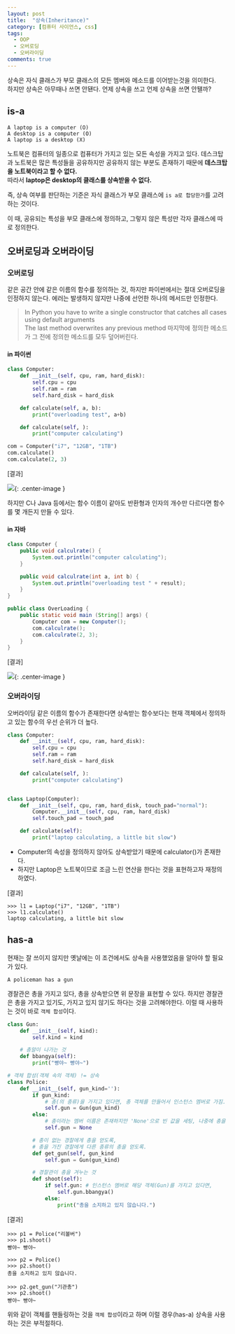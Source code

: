 ```yaml
---
layout: post
title:  "상속(Inheritance)"
category: [컴퓨터 사이언스, css]
tags:
  - OOP
  - 오버로딩
  - 오버라이딩
comments: true
---
```


상속은 자식 클래스가 부모 클래스의 모든 멤버와 메소드를 이어받는것을 의미한다. <br>
하지만 상속은 아무때나 쓰면 안됀다. 언제 상속을 쓰고 언제 상속을 쓰면 안됄까?

## is-a

```docker
A laptop is a computer (O)
A desktop is a computer (O)
A laptop is a desktop (X)
```

노트북은 컴퓨터의 일종으로 컴퓨터가 가지고 있는 모든 속성을 가지고 있다. 데스크탑과 노트북은 많은 특성들을 공유하지만 공유하지 않는 부분도 존재하기 때문에 **데스크탑을 노트북이라고 할 수 없다.** <br>
따라서 **laptop은 desktop의 클래스를 상속받을 수 없다.**

즉, 상속 여부를 판단하는 기준은 자식 클래스가 부모 클래스에 `is a로 합당한가`를 고려하는 것이다.

이 때, 공유되는 특성을 부모 클래스에 정의하고, 그렇지 않은 특성만 각자 클래스에 따로 정의한다.

## 오버로딩과 오버라이딩
### 오버로딩
같은 공간 안에 같은 이름의 함수를 정의하는 것, 하지만 파이썬에서는 절대 오버로딩을 인정하지 않는다. 에러는 발생하지 않지만 나중에 선언한 하나의 메서드만 인정한다.

> In Python you have to write a single constructor that catches all cases using default arguments <br>
> The last method overwrites any previous method 마지막에 정의한 메소드가 그 전에 정의한 메소드를 모두 덮어버린다.

#### in 파이썬

```python
class Computer:
    def __init__(self, cpu, ram, hard_disk):
        self.cpu = cpu
        self.ram = ram
        self.hard_disk = hard_disk

    def calculate(self, a, b):
        print("overloading test", a+b)

    def calculate(self, ):
        print("computer calculating")

com = Computer("i7", "12GB", "1TB")
com.calculate()
com.calculate(2, 3)
```

[결과]

![]({{site.url}}/assets/calc_python.png){: .center-image }

하지만 C나 Java 등에서는 함수 이름이 같아도 반환형과 인자의 개수만 다르다면 함수를 몇 개든지 만들 수 있다.

#### in 자바

```java
class Computer {
    public void calculrate() {
        System.out.println("computer calculating");
    }

    public void calculrate(int a, int b) {
        System.out.println("overloading test " + result);
    }
}

public class OverLoading {
    public static void main (String[] args) {
        Computer com = new Conputer();
        com.calculrate();
        com.calculrate(2, 3);
    }
}
```

[결과]

![]({{site.url}}/assets/calc_java.png){: .center-image }

### 오버라이딩
오버라이딩 같은 이름의 함수가 존재한다면 상속받는 함수보다는 현재 객체에서 정의하고 있는 함수의 우선 순위가 더 높다.

```python
class Computer:
    def __init__(self, cpu, ram, hard_disk):
        self.cpu = cpu
        self.ram = ram
        self.hard_disk = hard_disk

    def calculate(self, ):
        print("computer calculating")


class Laptop(Computer):
    def __init__(self, cpu, ram, hard_disk, touch_pad="normal"):
        Computer.__init__(self, cpu, ram, hard_disk)
        self.touch_pad = touch_pad

    def calculate(self):
        print("laptop calculating, a little bit slow")
```

- Computer의 속성을 정의하지 않아도 상속받았기 때문에 calculator()가 존재한다.
- 하지만 Laptop은 노트북이므로 조금 느린 연산을 한다는 것을 표현하고자 재정의하였다.

[결과]

```
>>> l1 = Laptop("i7", "12GB", "1TB")
>>> l1.calculate()
laptop calculating, a little bit slow
```

## has-a
현재는 잘 쓰이지 않지만 옛날에는 이 조건에서도 상속을 사용했었음을 알아야 할 필요가 있다.

```docker
A policeman has a gun
```

경찰관은 총을 가지고 있다, 총을 상속받으면 위 문장을 표현할 수 있다. 하지만 경찰관은 총을 가지고 있기도, 가지고 있지 않기도 하다는 것을 고려해야한다. 이럴 때 사용하는 것이 바로 `객체 합성`이다.

```python
class Gun:
    def __init__(self, kind):
        self.kind = kind

    # 총알이 나가는 것
    def bbangya(self):
        print("빵야~ 빵야~")

# 객체 합성(객체 속의 객체) != 상속
class Police:
    def __init__(self, gun_kind=''):
        if gun_kind:
            # 총(의 종류)을 가지고 있다면, 총 객체를 만들어서 인스턴스 멤버로 가짐.
            self.gun = Gun(gun_kind)
        else:
            # 총이라는 멤버 이름은 존재하지만 'None'으로 빈 값을 세팅, 나중에 총을 가질 여지가 있음.
            self.gun = None

        # 총이 없는 경찰에게 총을 얻도록,
        # 총을 가진 경찰에게 다른 종류의 총을 얻도록.    
        def get_gun(self, gun_kind            
            self.gun = Gun(gun_kind)

        # 경찰관이 총을 겨누는 것
        def shoot(self):
            if self.gun: # 인스턴스 멤버로 해당 객체(Gun)를 가지고 있다면,
                self.gun.bbangya()
            else:
                print("총을 소지하고 있지 않습니다.")
```

[결과]

```
>>> p1 = Police("리볼버")
>>> p1.shoot()
빵야~ 빵야~

>>> p2 = Police()
>>> p2.shoot()
총을 소지하고 있지 않습니다.

>>> p2.get_gun("기관총")
>>> p2.shoot()
빵야~ 빵야~
```

위와 같이 객체를 핸들링하는 것을 `객체 합성`이라고 하며 이럴 경우(has-a) 상속을 사용하는 것은 부적절하다.
